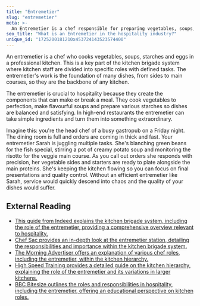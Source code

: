 ```yaml
---
title: "Entremetier"
slug: "entremetier"
meta: >-
  An Entremetier is a chef responsible for preparing vegetables, soups, and egg dishes in a kitchen. Their role ensures these elements are perfectly cooked and presented.
seo_title: "What is an Entremetier in the hospitality industry?"
unique_id: "1725200181210x453724143523574400"
---
```


An entremetier is a chef who cooks vegetables, soups, starches and eggs in a professional kitchen. This is a key part of the kitchen brigade system where kitchen staff are divided into specific roles with defined tasks. The entremetier's work is the foundation of many dishes, from sides to main courses, so they are the backbone of any kitchen.

The entremetier is crucial to hospitality because they create the components that can make or break a meal. They cook vegetables to perfection, make flavourful soups and prepare various starches so dishes are balanced and satisfying. In high-end restaurants the entremetier can take simple ingredients and turn them into something extraordinary.

Imagine this: you're the head chef of a busy gastropub on a Friday night. The dining room is full and orders are coming in thick and fast. Your entremetier Sarah is juggling multiple tasks. She's blanching green beans for the fish special, stirring a pot of creamy potato soup and monitoring the risotto for the veggie main course. As you call out orders she responds with precision, her vegetable sides and starters are ready to plate alongside the main proteins. She's keeping the kitchen flowing so you can focus on final presentations and quality control. Without an efficient entremetier like Sarah, service would quickly descend into chaos and the quality of your dishes would suffer.

## External Reading

- [This guide from Indeed explains the kitchen brigade system, including the role of the entremetier, providing a comprehensive overview relevant to hospitality.](https://www.indeed.com/hire/c/info/kitchen-brigade-system)
- [Chef Sac provides an in-depth look at the entremetier station, detailing the responsibilities and importance within the kitchen brigade system.](https://www.chefsac.com/blogs/news/decoding-professional-kitchens-the-entremetier-station)
- [The Morning Advertiser offers an explanation of various chef roles, including the entremetier, within the kitchen hierarchy.](https://www.morningadvertiser.co.uk/Article/2020/07/07/Kitchen-Hierarchy-The-Different-Types-of-Chefs-Titles-Explained/)
- [High Speed Training provides a detailed guide on the kitchen hierarchy, explaining the role of the entremetier and its variations in larger kitchens.](https://www.highspeedtraining.co.uk/hub/kitchen-hierarchy-brigade-de-cuisine/)
- [BBC Bitesize outlines the roles and responsibilities in hospitality, including the entremetier, offering an educational perspective on kitchen roles.](https://www.bbc.co.uk/bitesize/guides/zb6njhv/revision/1)